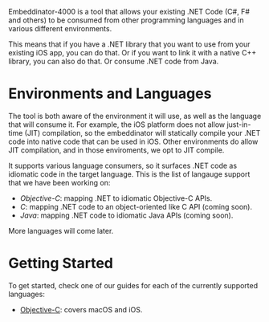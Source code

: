
Embeddinator-4000 is a tool that allows your existing .NET Code (C#,
F# and others) to be consumed from other programming languages and in
various different environments.

This means that if you have a .NET library that you want to use from
your existing iOS app, you can do that.   Or if you want to link it
with a native C++ library, you can also do that.   Or consume .NET
code from Java.

# Environments and Languages

The tool is both aware of the environment it will use, as well as the
language that will consume it.   For example, the iOS platform does
not allow just-in-time (JIT) compilation, so the embeddinator will
statically compile your .NET code into native code that can be used in
iOS.  Other environments do allow JIT compilation, and in those
enviroments, we opt to JIT compile.

It supports various language consumers, so it surfaces .NET code as
idiomatic code in the target language.   This is the list of langauge
support that we have been working on:

* *Objective-C*: mapping .NET to idiomatic Objective-C APIs.
* *C*: mapping .NET code to an object-oriented like C API (coming soon).
* *Java*: mapping .NET code to idiomatic Java APIs (coming soon).

More languages will come later.

# Getting Started

To get started, check one of our guides for each of the currently
supported languages:

* [Objective-C](getting-started-objective-c): covers macOS and iOS.
